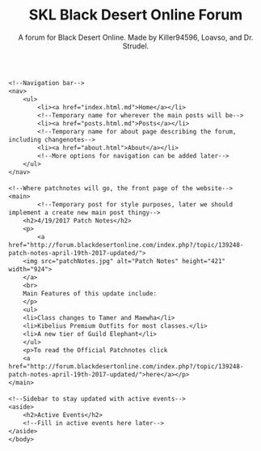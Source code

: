 <!DOCTYPE html>
<html lang="en-US">
    <head>
        <meta charset="utf-8"/>
	<title>SKL Black Desert Online Forum</title>
	<link rel="stylesheet" type="text/css" href="style.css" />
    </head>
    <body>
        <!--Title of the website-->
	<header>
	    <h1>SKL Black Desert Online Forum</h1>
	    <p>A forum for Black Desert Online. Made by Killer94596, Loavso, and Dr. Strudel.</p>
	</header>
	
	<!--Navigation bar-->
	<nav>
	    <ul>
	        <li><a href="index.html.md">Home</a></li>
	        <!--Temporary name for wherever the main posts will be-->
	        <li><a href="posts.html.md">Posts</a></li>
	        <!--Temporary name for about page describing the forum, including changenotes-->
	        <li><a href="about.html">About</a></li>
	        <!--More options for navigation can be added later-->
	    </ul>
	</nav>
	
	<!--Where patchnotes will go, the front page of the website-->
	<main>
            <!--Temporary post for style purposes, later we should implement a create new main post thingy-->
	    <h2>4/19/2017 Patch Notes</h2>
	    <p>
	        <a href="http://forum.blackdesertonline.com/index.php?/topic/139248-patch-notes-april-19th-2017-updated/">
		<img src="patchNotes.jpg" alt="Patch Notes" height="421" width="924">
		</a>
		<br>
		Main Features of this update include:
	    </p>
	    <ul>
		<li>Class changes to Tamer and Maewha</li>
		<li>Kibelius Premium Outfits for most classes.</li>
		<li>A new tier of Guild Elephant</li>
	    </ul>
	    <p>To read the Official Patchnotes click 
	    <a href="http://forum.blackdesertonline.com/index.php?/topic/139248-patch-notes-april-19th-2017-updated/">here</a></p>
	</main>
	
	<!--Sidebar to stay updated with active events-->
	<aside>
	    <h2>Active Events</h2>
	    <!--Fill in active events here later-->
	</aside>
    </body>
</html>

